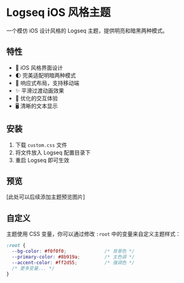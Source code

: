 # Logseq iOS 风格主题

一个模仿 iOS 设计风格的 Logseq 主题，提供明亮和暗黑两种模式。

## 特性

- 🎨 iOS 风格界面设计
- 🌓 完美适配明暗两种模式
- 📱 响应式布局，支持移动端
- ✨ 平滑过渡动画效果
- 🎯 优化的交互体验
- 🖥 清晰的文本显示

## 安装

1. 下载 `custom.css` 文件
2. 将文件放入 Logseq 配置目录下
3. 重启 Logseq 即可生效

## 预览

[此处可以后续添加主题预览图片]

## 自定义

主题使用 CSS 变量，你可以通过修改 `:root` 中的变量来自定义主题样式：

```css
:root {
  --bg-color: #f0f0f0;              /* 背景色 */
  --primary-color: #8b919a;         /* 主色调 */
  --accent-color: #ff2d55;          /* 强调色 */
  /* 更多变量... */
}
